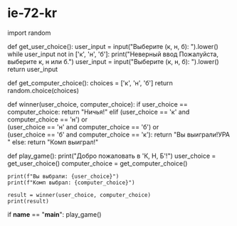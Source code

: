 # ie-72-kr
import random

def get_user_choice():
    user_input = input("Выберите (к, н, б): ").lower()
    while user_input not in ['к', 'н', 'б']:
        print("Неверный ввод Пожалуйста, выберите к, н или б.")
        user_input = input("Выберите (к, н, б): ").lower()
    return user_input

def get_computer_choice():
    choices = ['к', 'н', 'б']
    return random.choice(choices)

def winner(user_choice, computer_choice):
    if user_choice == computer_choice:
        return "Ничья!"
    elif (user_choice == 'к' and computer_choice == 'н') or \
            (user_choice == 'н' and computer_choice == 'б') or \
            (user_choice == 'б' and computer_choice == 'к'):
        return "Вы выиграли!УРА "
    else:
        return "Комп выиграл!"

def play_game():
    print("Добро пожаловать в 'К, Н, Б'!")
    user_choice = get_user_choice()
    computer_choice = get_computer_choice()

    print(f"Вы выбрали: {user_choice}")
    print(f"Комп выбрал: {computer_choice}")

    result = winner(user_choice, computer_choice)
    print(result)

if __name__ == "__main__":
    play_game()
